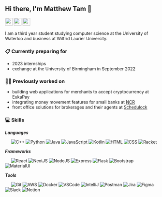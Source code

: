 ## Hi there, I'm Matthew Tam 👋

<a href="https://www.linkedin.com/in/matt-t/"><img src="https://img.shields.io/badge/LinkedIn-0077B5?style=for-the-badge&logo=linkedin&logoColor=white" height=25></a> 
<a href="https://twitter.com/matthewtam01"><img src="https://img.shields.io/badge/twitter-%231DA1F2.svg?&style=for-the-badge&logo=twitter&logoColor=white" height=25></a> 
<a href="mailto:mtam1222@gmail.com"><img src="https://img.shields.io/badge/Gmail-D14836?style=for-the-badge&logo=gmail&logoColor=white" height=25></a> 

I am a third year student studying computer science at the University of Waterloo and business at Wilfrid Laurier University. 

### 📋 Currently preparing for
- 2023 internships
- exchange at the University of Birmingham in September 2022

### 👨‍💻 Previously worked on
- building web applications for merchants to accept cryptocurrency at [EukaPay](https://eukapay.com/)
- integrating money movement features for small banks at [NCR](https://www.ncr.com/)
- front office solutions for brokerages and their agents at [Schedulock](https://www.schedulock.com/)

### 💻 Skills
***Languages***

&nbsp;&nbsp;&nbsp;&nbsp;
![C++](https://img.shields.io/badge/C++-314968?logo=cplusplus)
![Python](https://img.shields.io/badge/Python-FFD43B?logo=python)
![Java](https://img.shields.io/badge/Java-e0211b?logo=java)
![JavaScript](https://img.shields.io/badge/JavaScript-323330?logo=javascript)
![Kotlin](https://img.shields.io/badge/Kotlin-ff4b58?logo=kotlin)
![HTML](https://img.shields.io/badge/HTML-e4e4e4?logo=html5)
![CSS](https://img.shields.io/badge/CSS-30ace0?logo=css3)
![Racket](https://img.shields.io/badge/Racket-3e5ba9?logo=racket)

***Frameworks***

&nbsp;&nbsp;&nbsp;&nbsp;
![React](https://img.shields.io/badge/React-282c34?logo=react)
![NextJS](https://img.shields.io/badge/Next.js-black?logo=nextdotjs)
![NodeJS](https://img.shields.io/badge/Node.js-333333?logo=nodedotjs)
![Express](https://img.shields.io/badge/Express-black?logo=express)
![Flask](https://img.shields.io/badge/Flask-black?logo=flask)
![Bootstrap](https://img.shields.io/badge/Bootstrap-ffffff?logo=bootstrap)
![MaterialUI](https://img.shields.io/badge/Material%20UI-007FFF?logo=mui&logoColor=white)

***Tools***

&nbsp;&nbsp;&nbsp;&nbsp;
![Git](https://img.shields.io/badge/Git-efefe7?logo=git)
![AWS](https://img.shields.io/badge/AWS-ec912d?logo=amazonaws)
![Docker](https://img.shields.io/badge/Docker-012b66?logo=docker)
![VSCode](https://img.shields.io/badge/VSCode-0066b8?logo=visualstudiocode)
![IntelliJ](https://img.shields.io/badge/IntelliJ_IDEA-000000.svg?logo=intellij-idea&logoColor=white)
![Postman](https://img.shields.io/badge/Postman-ffffff?logo=postman)
![Jira](https://img.shields.io/badge/Jira-0052cc?logo=jira)
![Figma](https://img.shields.io/badge/Figma-0ac97f?logo=figma)
![Slack](https://img.shields.io/badge/Slack-501651?logo=slack)
![Notion](https://img.shields.io/badge/Notion-black?logo=notion)





<!--
**matt-t/matt-t** is a ✨ _special_ ✨ repository because its `README.md` (this file) appears on your GitHub profile.

Here are some ideas to get you started:

- 🔭 I’m currently working on ...
- 🌱 I’m currently learning ...
- 👯 I’m looking to collaborate on ...
- 🤔 I’m looking for help with ...
- 💬 Ask me about ...
- 📫 How to reach me: ...
- 😄 Pronouns: ...
- ⚡ Fun fact: ...
-->
